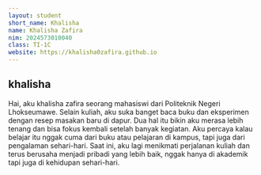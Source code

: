 ```yaml
---
layout: student
short_name: Khalisha
name: Khalisha Zafira
nim: 2024573010040
class: TI-1C
website: https://khalisha0zafira.github.io
---
```

## khalisha
Hai, aku khalisha zafira seorang mahasiswi dari Politeknik Negeri Lhokseumawe. Selain kuliah, aku suka banget baca buku dan eksperimen dengan resep masakan baru di dapur. Dua hal itu bikin aku merasa lebih tenang dan bisa fokus kembali setelah banyak kegiatan. Aku percaya kalau belajar itu nggak cuma dari buku atau pelajaran di kampus, tapi juga dari pengalaman sehari-hari. Saat ini, aku lagi menikmati perjalanan kuliah dan terus berusaha menjadi pribadi yang lebih baik, nggak hanya di akademik tapi juga di kehidupan sehari-hari.
